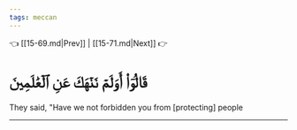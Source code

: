```yaml
---
tags: meccan
---
```


👈 [[15-69.md|Prev]] | [[15-71.md|Next]] 👉

# قَالُوٓاْ أَوَلَمۡ نَنۡهَكَ عَنِ ٱلۡعَٰلَمِينَ

They said, "Have we not forbidden you from [protecting] people

---

